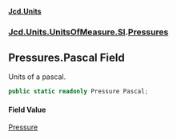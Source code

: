 #### [Jcd.Units](index.md 'index')
### [Jcd.Units.UnitsOfMeasure.SI](Jcd.Units.UnitsOfMeasure.SI.md 'Jcd.Units.UnitsOfMeasure.SI').[Pressures](Jcd.Units.UnitsOfMeasure.SI.Pressures.md 'Jcd.Units.UnitsOfMeasure.SI.Pressures')

## Pressures.Pascal Field

Units of a pascal.

```csharp
public static readonly Pressure Pascal;
```

#### Field Value
[Pressure](Jcd.Units.UnitTypes.Pressure.md 'Jcd.Units.UnitTypes.Pressure')